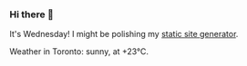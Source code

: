 ### Hi there :wave:

It's Wednesday! I might be polishing my [static site generator](https://github.com/bewuethr/pandoc-bash-blog).

Weather in Toronto: sunny, at +23°C.
